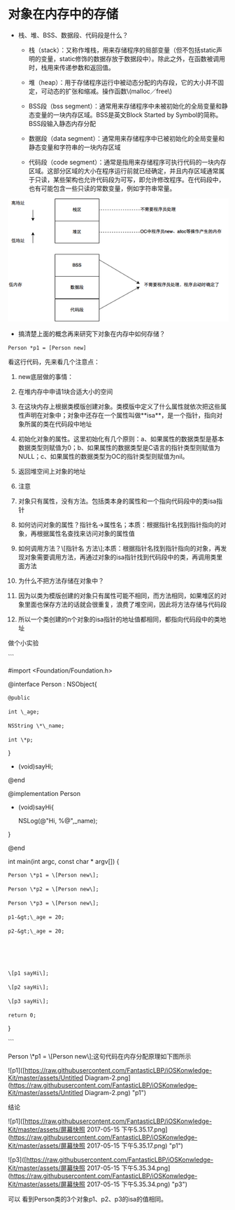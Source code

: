 # 对象在内存中的存储

* 栈、堆、BSS、数据段、代码段是什么？

  * 栈（stack）：又称作堆栈，用来存储程序的局部变量（但不包括static声明的变量，static修饰的数据存放于数据段中）。除此之外，在函数被调用时，栈用来传递参数和返回值。

  * 堆（heap）：用于存储程序运行中被动态分配的内存段，它的大小并不固定，可动态的扩张和缩减。操作函数\\(malloc／free\\)

  * BSS段（bss segment）：通常用来存储程序中未被初始化的全局变量和静态变量的一块内存区域。BSS是英文Block Started by Symbol的简称。BSS段输入静态内存分配

  * 数据段（data segment）：通常用来存储程序中已被初始化的全局变量和静态变量和字符串的一块内存区域

  * 代码段（code segment）：通常是指用来存储程序可执行代码的一块内存区域。这部分区域的大小在程序运行前就已经确定，并且内存区域通常属于只读，某些架构也允许代码段为可写，即允许修改程序。在代码段中，也有可能包含一些只读的常数变量，例如字符串常量。

![](/assets/内存.png)







* 搞清楚上面的概念再来研究下对象在内存中如何存储？

```
Person *p1 = [Person new]
```

看这行代码，先来看几个注意点：

1. new底层做的事情：

2. 在堆内存中申请1块合适大小的空间

3. 在这块内存上根据类模版创建对象。类模版中定义了什么属性就依次把这些属性声明在对象中；对象中还存在一个属性叫做\*\*isa\*\*，是一个指针，指向对象所属的类在代码段中地址

4. 初始化对象的属性。这里初始化有几个原则：a、如果属性的数据类型是基本数据类型则赋值为0；b、如果属性的数据类型是C语言的指针类型则赋值为NULL；c、如果属性的数据类型为OC的指针类型则赋值为nil。

5. 返回堆空间上对象的地址

6. 注意

7. 对象只有属性，没有方法。包括类本身的属性和一个指向代码段中的类isa指针

8. 如何访问对象的属性？指针名-&gt;属性名；本质：根据指针名找到指针指向的对象，再根据属性名查找来访问对象的属性值

9. 如何调用方法？\\[指针名 方法\\];本质：根据指针名找到指针指向的对象，再发现对象需要调用方法，再通过对象的isa指针找到代码段中的类，再调用类里面方法

10. 为什么不把方法存储在对象中？

11. 因为以类为模版创建的对象只有属性可能不相同，而方法相同，如果堆区的对象里面也保存方法的话就会很重复，浪费了堆空间，因此将方法存储与代码段

12. 所以一个类创建的n个对象的isa指针的地址值都相同，都指向代码段中的类地址

做个小实验

\`\`\`

\#import &lt;Foundation/Foundation.h&gt;

@interface Person : NSObject{

```
@public

int \_age;

NSString \*\_name;

int \*p;
```

}

* \(void\)sayHi;

@end

@implementation Person

* \(void\)sayHi{

  NSLog\(@"Hi, %@",\_name\);

}

@end

int main\(int argc, const char \* argv\[\]\) {

```
Person \*p1 = \[Person new\];

Person \*p2 = \[Person new\];

Person \*p3 = \[Person new\];

p1-&gt;\_age = 20;

p2-&gt;\_age = 20;





\[p1 sayHi\];

\[p2 sayHi\];

\[p3 sayHi\];

return 0;
```

}

\`\`\`

Person  \\*p1 = \\[Person new\\];这句代码在内存分配原理如下图所示

!\[p1\]\([https://raw.githubusercontent.com/FantasticLBP/iOSKonwledge-Kit/master/assets/Untitled Diagram-2.png](https://raw.githubusercontent.com/FantasticLBP/iOSKonwledge-Kit/master/assets/Untitled Diagram-2.png) "p1"\)

结论

!\[p1\]\([https://raw.githubusercontent.com/FantasticLBP/iOSKonwledge-Kit/master/assets/屏幕快照 2017-05-15 下午5.35.17.png](https://raw.githubusercontent.com/FantasticLBP/iOSKonwledge-Kit/master/assets/屏幕快照 2017-05-15 下午5.35.17.png) "p1"\)

!\[p3\]\([https://raw.githubusercontent.com/FantasticLBP/iOSKonwledge-Kit/master/assets/屏幕快照 2017-05-15 下午5.35.34.png](https://raw.githubusercontent.com/FantasticLBP/iOSKonwledge-Kit/master/assets/屏幕快照 2017-05-15 下午5.35.34.png) "p3"\)

可以 看到Person类的3个对象p1、p2、p3的isa的值相同。

